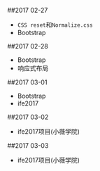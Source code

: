 ##2017 02-27
* `CSS reset`和`Normalize.css`
* Bootstrap

##2017 02-28
* Bootstrap
* 响应式布局

##2017 03-01
* Bootstrap
* ife2017

##2017 03-02
* ife2017项目(小薇学院)

##2017 03-03
* ife2017项目(小薇学院)
